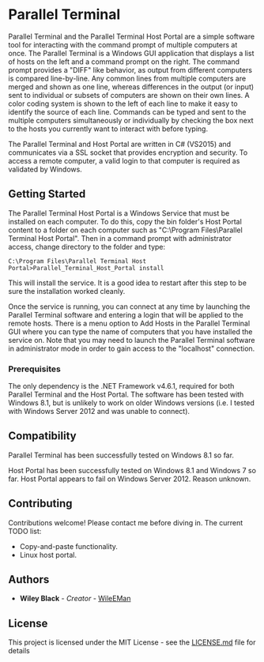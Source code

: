 # Parallel Terminal

Parallel Terminal and the Parallel Terminal Host Portal are a simple software tool for interacting with the command prompt of multiple computers at once.  The Parallel Terminal is a Windows GUI application that displays a list of hosts on the left and a command prompt on the right.  The command prompt provides a "DIFF" like behavior, as output from different computers is compared line-by-line.  Any common lines from multiple computers are merged and shown as one line, whereas differences in the output (or input) sent to individual or subsets of computers are shown on their own lines.  A color coding system is shown to the left of each line to make it easy to identify the source of each line.  Commands can be typed and sent to the multiple computers simultaneously or individually by checking the box next to the hosts you currently want to interact with before typing.

The Parallel Terminal and Host Portal are written in C# (VS2015) and communicates via a SSL socket that provides encryption and security.  To access a remote computer, a valid login to that computer is required as validated by Windows.

## Getting Started

The Parallel Terminal Host Portal is a Windows Service that must be installed on each computer.  To do this, copy the bin folder's Host Portal content to a folder on each computer such as "C:\Program Files\Parallel Terminal Host Portal".  Then in a command prompt with administrator access, change directory to the folder and type:

```
C:\Program Files\Parallel Terminal Host Portal>Parallel_Terminal_Host_Portal install
```

This will install the service.  It is a good idea to restart after this step to be sure the installation worked cleanly.

Once the service is running, you can connect at any time by launching the Parallel Terminal software and entering a login that will be applied to the remote hosts.  There is a menu option to Add Hosts in the Parallel Terminal GUI where you can type the name of computers that you have installed the service on.  Note that you may need to launch the Parallel Terminal software in administrator mode in order to gain access to the "localhost" connection.

### Prerequisites

The only dependency is the .NET Framework v4.6.1, required for both Parallel Terminal and the Host Portal.  The software has been tested with Windows 8.1, but is unlikely to work on older Windows versions (i.e. I tested with Windows Server 2012 and was unable to connect).

## Compatibility

Parallel Terminal has been successfully tested on Windows 8.1 so far.

Host Portal has been successfully tested on Windows 8.1 and Windows 7 so far.
Host Portal appears to fail on Windows Server 2012.  Reason unknown.

## Contributing

Contributions welcome!  Please contact me before diving in.  The current TODO list:

* Copy-and-paste functionality.
* Linux host portal.

## Authors

* **Wiley Black** - *Creator* - [WileEMan](https://github.com/WileEMan)

## License

This project is licensed under the MIT License - see the [LICENSE.md](LICENSE.md) file for details
